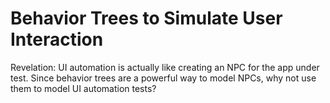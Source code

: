 # Behavior Trees to Simulate User Interaction
Revelation: UI automation is actually like creating an NPC for the app under test. Since behavior trees are a powerful way to model NPCs, why not use them to model UI automation tests?